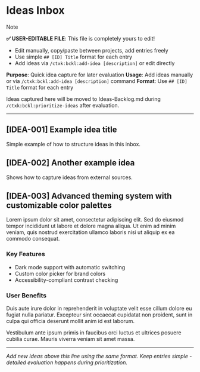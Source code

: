 # Ideas Inbox
<!-- Template Version: 1 | ContextKit: 0.1.0 | Updated: 2025-09-15 -->

> [!NOTE]
> **✅ USER-EDITABLE FILE**: This file is completely yours to edit!
> - Edit manually, copy/paste between projects, add entries freely
> - Use simple `## [ID] Title` format for each entry
> - Add ideas via `/ctxk:bckl:add-idea [description]` or edit directly

**Purpose**: Quick idea capture for later evaluation
**Usage**: Add ideas manually or via `/ctxk:bckl:add-idea [description]` command
**Format**: Use `## [ID] Title` format for each entry

Ideas captured here will be moved to Ideas-Backlog.md during `/ctxk:bckl:prioritize-ideas` after evaluation.

---

## [IDEA-001] Example idea title
<!-- Added: 2025-09-15 | Source: Me -->

Simple example of how to structure ideas in this inbox.

## [IDEA-002] Another example idea
<!-- Added: 2025-09-15 | Source: Customer feedback -->

Shows how to capture ideas from external sources.

## [IDEA-003] Advanced theming system with customizable color palettes
<!-- Added: 2025-09-15 | Source: Design team -->

Lorem ipsum dolor sit amet, consectetur adipiscing elit. Sed do eiusmod tempor incididunt ut labore et dolore magna aliqua. Ut enim ad minim veniam, quis nostrud exercitation ullamco laboris nisi ut aliquip ex ea commodo consequat.

### Key Features
- Dark mode support with automatic switching
- Custom color picker for brand colors
- Accessibility-compliant contrast checking

### User Benefits
Duis aute irure dolor in reprehenderit in voluptate velit esse cillum dolore eu fugiat nulla pariatur. Excepteur sint occaecat cupidatat non proident, sunt in culpa qui officia deserunt mollit anim id est laborum.

Vestibulum ante ipsum primis in faucibus orci luctus et ultrices posuere cubilia curae. Mauris viverra veniam sit amet massa.

---

*Add new ideas above this line using the same format. Keep entries simple - detailed evaluation happens during prioritization.*